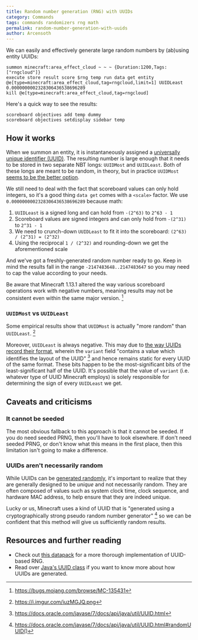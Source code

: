 ```yaml
---
title: Random number generation (RNG) with UUIDs
category: Commands
tags: commands randomizers rng math
permalink: random-number-generation-with-uuids
author: Arcensoth
---
```


We can easily and effectively generate large random numbers by (ab)using entity UUIDs:
```
summon minecraft:area_effect_cloud ~ ~ ~ {Duration:1200,Tags:["rngcloud"]}
execute store result score $rng temp run data get entity @e[type=minecraft:area_effect_cloud,tag=rngcloud,limit=1] UUIDLeast 0.0000000002328306436538696289
kill @e[type=minecraft:area_effect_cloud,tag=rngcloud]
```

Here's a quick way to see the results:
```
scoreboard objectives add temp dummy
scoreboard objectives setdisplay sidebar temp
```

## How it works
When we summon an entity, it is instantaneously assigned a [universally unique identifier (UUID)](https://docs.oracle.com/javase/7/docs/api/java/util/UUID.html). The resulting number is large enough that it needs to be stored in two separate NBT longs: `UUIDMost` and `UUIDLeast`. Both of these longs are meant to be random, in theory, but in practice `UUIDMost` [seems to be the better option](#uuidmost-vs-uuidleast).

We still need to deal with the fact that scoreboard values can only hold integers, so it's a good thing `data get` comes with a `<scale>` factor. We use `0.0000000002328306436538696289` because math:

1. `UUIDLeast` is a signed long and can hold from `-(2^63)` to `2^63 - 1`
2. Scoreboard values are signed integers and can only hold from `-(2^31)` to `2^31 - 1`
3. We need to crunch-down `UUIDLeast` to fit it into the scoreboard: `(2^63) / (2^31) = (2^32)`
4. Using the reciprocal `1 / (2^32)` and rounding-down we get the aforementioned scale

And we've got a freshly-generated random number ready to go. Keep in mind the results fall in the range `-2147483648..2147483647` so you may need to cap the value according to your needs.

Be aware that Minecraft 1.13.1 altered the way various scoreboard operations work with negative numbers, meaning results may not be consistent even within the same major version. [^2]

### `UUIDMost` vs `UUIDLeast`
Some empirical results show that `UUIDMost` is actually "more random" than `UUIDLeast`. [^3]

Moreover, `UUIDLeast` is always negative. This may due to [the way UUIDs record their format](https://docs.oracle.com/javase/7/docs/api/java/util/UUID.html), wherein the `variant` field "contains a value which identifies the layout of the UUID" [^1] and hence remains static for every UUID of the same format. These bits happen to be the most-significant bits of the least-significant half of the UUID. It's possible that the value of `variant` (i.e. whatever type of UUID Minecraft employs) is solely responsible for determining the sign of every `UUIDLeast` we get.

## Caveats and criticisms
### It cannot be seeded
The most obvious fallback to this approach is that it cannot be seeded. If you do need seeded PRNG, then you'll have to look elsewhere. If don't need seeded PRNG, or don't know what this means in the first place, then this limitation isn't going to make a difference.

### UUIDs aren't necessarily random
While UUIDs can be [generated randomly](https://docs.oracle.com/javase/7/docs/api/java/util/UUID.html#randomUUID()), it's important to realize that they are generally designed to be *unique* and not necessarily random. They are often composed of values such as system clock time, clock sequence, and hardware MAC address, to help ensure that they are indeed unique.

Lucky or us, Minecraft uses a kind of UUID that is "generated using a cryptographically strong pseudo random number generator" [^4] so we can be confident that this method will give us sufficiently random results.

## Resources and further reading
- Check out [this datapack](#) for a more thorough implementation of UUID-based RNG.
- Read over [Java's UUID class](https://docs.oracle.com/javase/7/docs/api/java/util/UUID.html) if you want to know more about how UUIDs are generated.

[^1]: https://docs.oracle.com/javase/7/docs/api/java/util/UUID.html
[^2]: https://bugs.mojang.com/browse/MC-135431
[^3]: https://i.imgur.com/iuzMGJQ.png
[^4]: https://docs.oracle.com/javase/7/docs/api/java/util/UUID.html#randomUUID()
